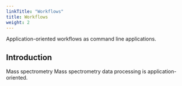 ```yaml
---
linkTitle: "Workflows"
title: Workflows
weight: 2
---
```


Application-oriented workflows as command line applications.

## Introduction

Mass spectrometry 
Mass spectrometry data processing is application-oriented. 
